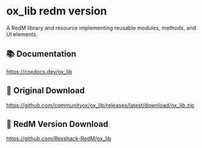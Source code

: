 # ox_lib redm version
A RedM library and resource implementing reusable modules, methods, and UI elements.

## 📚 Documentation
https://coxdocs.dev/ox_lib

## 💾 Original Download
https://github.com/communityox/ox_lib/releases/latest/download/ox_lib.zip

## 💾 RedM Version Download
https://github.com/Rexshack-RedM/ox_lib
